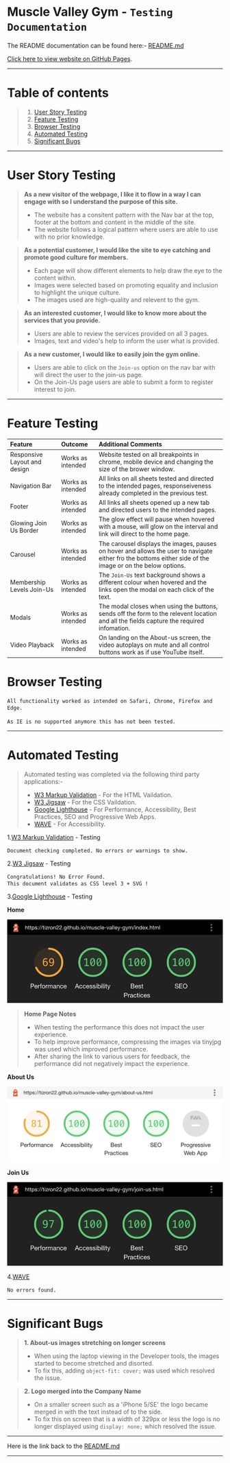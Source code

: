 # Muscle Valley Gym - `Testing Documentation`

The README documentation can be found here:- [README.md](./README.md)

[Click here to view website on GitHub Pages](https://tizron22.github.io/muscle-valley-gym/).

---

# Table of contents

>1. [User Story Testing](#user-story-testing)
>2. [Feature Testing](#feature-testing)
>3. [Browser Testing](#browser-testing)
>4. [Automated Testing](#automated-testing)
>5. [Significant Bugs](#significant-bugs)
---

# User Story Testing

>**As a new visitor of the webpage, I like it to flow in a way I can engage with so I understand the purpose of this site.**
>- The website has a consitent pattern with the Nav bar at the top, footer at the bottom and content in the middle of the site. 
>- The website follows a logical pattern where users are able to use with no prior knowledge.

>**As a potential customer, I would like the site to eye catching and promote good culture for members.**
>- Each page will show different elements to help draw the eye to the content within.
>- Images were selected based on promoting equality and inclusion to highlight the unique culture. 
>- The images used are high-quality and relevent to the gym.

>**As an interested customer, I would like to know more about the services that you provide.**
>- Users are able to review the services provided on all 3 pages.
>- Images, text and video's help to inform the user what is provided.

>**As a new customer, I would like to easily join the gym online.**
>- Users are able to click on the `Join-us` option on the nav bar with will direct the user to the join-us page.
>- On the Join-Us page users are able to submit a form to register interest to join.

---
# Feature Testing

| Feature | Outcome | Additional Comments |
|:--------|:--------|:---------|
|Responsive Layout and design | Works as intended | Website tested on all breakpoints in chrome, mobile device and changing the size of the brower window.
|Navigation Bar | Works as intended | All links on all sheets tested and directed to the intended pages, responseiveness already completed in the previous test.
|Footer | Works as intended | All links all sheets opened up a new tab and directed users to the intended pages.
|Glowing Join Us Border | Works as intended | The glow effect will pause when hovered with a mouse, will glow on the interval and link will direct to the home page.
|Carousel | Works as intended | The carousel displays the images, pauses on hover and allows the user to navigate either fro the bottoms either side of the image or on the below options.
|Membership Levels Join-Us | Works as intended | The `Join-Us` text background shows a different colour when hovered and the links open the modal on each click of the text.
|Modals | Works as intended | The modal closes when using the buttons, sends off the form to the relevent location and all the fields capture the required infomation.
|Video Playback | Works as intended | On landing on the About-us screen, the video autoplays on mute and all control buttons work as if use YouTube itself.

# Browser Testing
    All functionality worked as intended on Safari, Chrome, Firefox and Edge. 
    
    As IE is no supported anymore this has not been tested.
---
# Automated Testing
>Automated testing was completed via the following third party applications:-
>- [W3 Markup Validation](https://validator.w3.org/) - For the HTML Vaildation.
>- [W3 Jigsaw](https://jigsaw.w3.org/css-validator/) - For the CSS Vaildation.
>- [Google Lighthouse](https://developers.google.com/web/tools/lighthouse) - For Performance, Accessibility, Best Practices, SEO and Progressive Web Apps.
>- [WAVE](https://wave.webaim.org/) - For Accessibility.


1.[W3 Markup Validation](https://validator.w3.org/) - Testing

    Document checking completed. No errors or warnings to show.

2.[W3 Jigsaw](https://jigsaw.w3.org/css-validator/) - Testing

    Congratulations! No Error Found.
    This document validates as CSS level 3 + SVG !

3.[Google Lighthouse](https://developers.google.com/web/tools/lighthouse) - Testing

**Home**

![Home Lighthouse Score](./assets/images/home-lighthouse.jpg)

>**Home Page Notes**
>- When testing the performance this does not impact the user experience. 
>- To help improve performance, compressing the images via tinyjpg was used which improved performance. 
>- After sharing the link to various users for feedback, the performance did not negatively impact the experience.

**About Us**

![About Us Lighthouse Score](./assets/images/about-us-lighthouse.jpg)

**Join Us**

![Join Us Lighthouse Score](./assets/images/join-us-lighthouse.jpg)

4.[WAVE](https://wave.webaim.org/) 

    No errors found.

---
# Significant Bugs
>**1. About-us images stretching on longer screens**
>- When using the laptop viewing in the Developer tools, the images started to become stretched and disorted. 
>- To fix this, adding `object-fit: cover;` was used which resolved the issue.

>**2. Logo merged into the Company Name**
>- On a smaller screen such as a 'iPhone 5/SE' the logo became merged in with the text instead of to the side. 
>- To fix this on screen that is a width of 329px or less the logo is no longer displayed using `display: none;` which resolved the issue.

---

Here is the link back to the [README.md](./README.md)

---
